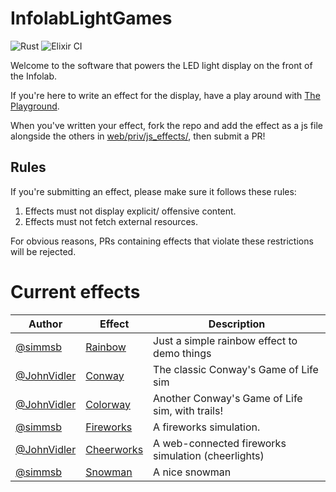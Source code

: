 # InfolabLightGames

![Rust](https://github.com/lancaster-university/infolab-lights/workflows/Rust/badge.svg)
![Elixir CI](https://github.com/lancaster-university/infolab-lights/workflows/Elixir%20CI/badge.svg)

Welcome to the software that powers the LED light display on the front of the
Infolab.


If you're here to write an effect for the display, have a play around with [The
Playground](https://infolab21-lights.lancs.ac.uk/playground).

When you've written your effect, fork the repo and add the effect as a js file
alongside the others in [web/priv/js_effects/](web/priv/js_effects/), then
submit a PR!

## Rules

If you're submitting an effect, please make sure it follows these rules:

1. Effects must not display explicit/ offensive content.
2. Effects must not fetch external resources.

For obvious reasons, PRs containing effects that violate these restrictions will
be rejected.

# Current effects

| Author                                       | Effect                                          | Description                                        |
|----------------------------------------------|-------------------------------------------------|----------------------------------------------------|
| [@simmsb](https://github.com/simmsb)         | [Rainbow](web/priv/js_effects/rainbow.js)       | Just a simple rainbow effect to demo things        |
| [@JohnVidler](https://github.com/JohnVidler) | [Conway](web/priv/js_effects/conway.js)         | The classic Conway's Game of Life sim              |
| [@JohnVidler](https://github.com/JohnVidler) | [Colorway](web/priv/js_effects/colorway.js)     | Another Conway's Game of Life sim, with trails!    |
| [@simmsb](https://github.com/simmsb)         | [Fireworks](web/priv/js_effects/fireworks.js)   | A fireworks simulation.                            |
| [@JohnVidler](https://github.com/JohnVidler) | [Cheerworks](web/priv/js_effects/cheerworks.js) | A web-connected fireworks simulation (cheerlights) |
| [@simmsb](https://github.com/simmsb)         | [Snowman](web/priv/js_effects/snow.ts)          | A nice snowman                                     |
